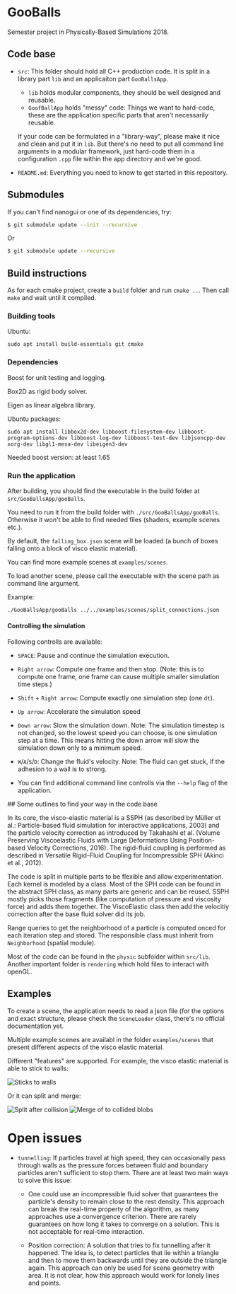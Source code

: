 # GooBalls

Semester project in Physically-Based Simulations 2018.

## Code base

- `src`: This folder should hold all C++ production code. It is split in a library part `lib` and an applicaiton part `GooBallsApp`. 
	- `lib` holds modular components, they should be well designed and reusable. 
	- `GoofBallApp` holds "messy" code: Things we want to hard-code, these are the application specific parts that aren't necessarily reusable. 

	If your code can be formulated in a "library-way", please make it nice and clean and put it in `lib`. But there's no need to put all command line arguments in a modular framework, just hard-code them in a configuration `.cpp` file within the app directory and we're good.

- `README.md`: Everything you need to know to get started in this repository.

## Submodules

If you can't find nanogui or one of its dependencies, try:

```bash
$ git submodule update --init --recursive
```

Or 
```bash
$ git submodule update --recursive
```


## Build instructions

As for each cmake project, create a `build` folder and run `cmake ..`. Then call `make` and wait until it compiled.

### Building tools

Ubuntu:

`sudo apt install build-essentials git cmake`

### Dependencies

Boost for unit testing and logging.

Box2D as rigid body solver.

Eigen as linear algebra library.

Ubuntu packages:

`sudo apt install libbox2d-dev libboost-filesystem-dev libboost-program-options-dev libboost-log-dev libboost-test-dev libjsoncpp-dev xorg-dev libgl1-mesa-dev libeigen3-dev`

Needed boost version: at least 1.65

### Run the application

After building, you should find the executable in the build folder at `src/GooBallsApp/gooBalls`.

You need to run it from the build folder with `./src/GooBallsApp/gooBalls`. Otherwise it won't be able to find needed files (shaders, example scenes etc.).

By default, the `falling_box.json` scene will be loaded (a bunch of boxes falling onto a block of visco elastic material). 

You can find more example scenes at `examples/scenes`.

To load another scene, please call the executable with the scene path as command line argument. 

Example:

```bash
./GooBallsApp/gooBalls ../../examples/scenes/split_connections.json
```

#### Controlling the simulation

Following controlls are available:

- `SPACE`: Pause and continue the simulation execution.

- `Right arrow`: Compute one frame and then stop. (Note: this is to compute one frame, one frame can cause multiple smaller simulation time steps.)

- `Shift` + `Right arrow`: Compute exactly one simulation step (one `dt`).

- `Up arrow`: Accelerate the simulation speed

- `Down arrow`: Slow the simulation down. Note: The simulation timestep is not changed, so the lowest speed you can choose, is one simulation step at a time. This means hitting the down arrow will slow the simulation down only to a minimum speed.

- `W`/`A`/`S`/`D`: Change the fluid's velocity. Note: The fluid can get stuck, if the adhesion to a wall is to strong.

- You can find additional command line controlls via the `--help` flag of the application.

## Some outlines to find your way in the code base

In its core, the visco-elastic material is a SSPH (as described by Müller et al.: Particle-based fluid simulation for interactive applications, 2003) and the particle velocity correction as introduced by Takahashi et al. (Volume Preserving Viscoelastic Fluids with Large Deformations Using Position-based Velocity Corrections, 2016). The rigid-fluid coupling is performed as described in Versatile Rigid-Fluid Coupling for Incompressible SPH (Akinci et al., 2012).

The code is split in multiple parts to be flexible and allow experimentation. Each kernel is modeled by a class. Most of the SPH code can be found in the abstract SPH class, as many parts are generic and can be reused. SSPH mostly picks those fragments (like computation of pressure and viscosity force) and adds them together. The ViscoElastic class then add the velocitiy correction after the base fluid solver did its job.

Range queries to get the neighborhood of a particle is computed onced for each iteration step and stored. The responsible class must inherit from `Neighborhood` (spatial module).

Most of the code can be found in the `physic` subfolder within `src/lib`. Another important folder is `rendering` which hold files to interact with openGL. 

## Examples

To create a scene, the application needs to read a json file (for the options and exact structure, please check the `SceneLoader` class, there's no official documentation yet. 

Multiple example scenes are availabl in the folder `examples/scenes` that present different aspects of the visco elastic material. 

Different "features" are supported. For example, the visco elastic material is able to stick to walls:

![Sticks to walls](images/sticky_wall.png)

Or it can split and merge:

![Split after collision](images/split_blob.png)
![Merge of to collided blobs](images/merge_blobs.png)

# Open issues

- `tunnelling`: If particles travel at high speed, they can occasionally pass through walls as the pressure forces between fluid and boundary particles aren't sufficient to stop them. There are at least two main ways to solve this issue: 

	- One could use an incompressible fluid solver that guarantees the particle's density to remain close to the rest density. This approach can break the real-time property of the algorithm, as many approaches use a convergence criterion. There are rarely guarantees on how long it takes to converge on a solution. This is not acceptable for real-time interaction.

	- Position correction: A solution that tries to fix tunnelling after it happened. The idea is, to detect particles that lie within a triangle and then to move them backwards until they are outside the triangle again. This approach can only be used for scene geometry with area. It is not clear, how this approach would work for lonely lines and points.
